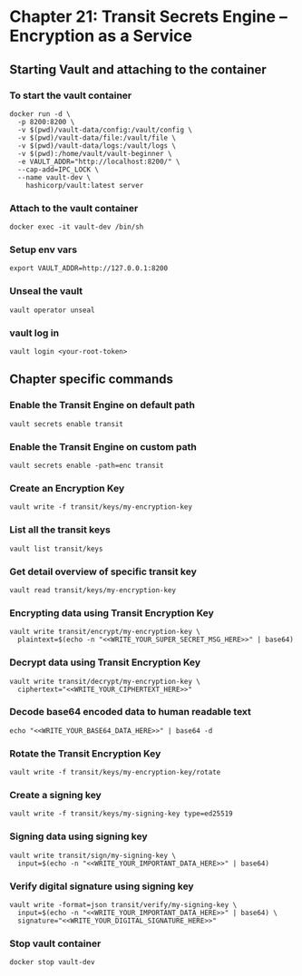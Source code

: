 # Chapter 21: Transit Secrets Engine – Encryption as a Service

## Starting Vault and attaching to the container

### To start the vault container
```
docker run -d \
  -p 8200:8200 \
  -v $(pwd)/vault-data/config:/vault/config \
  -v $(pwd)/vault-data/file:/vault/file \
  -v $(pwd)/vault-data/logs:/vault/logs \
  -v $(pwd):/home/vault/vault-beginner \
  -e VAULT_ADDR="http://localhost:8200/" \
  --cap-add=IPC_LOCK \
  --name vault-dev \
    hashicorp/vault:latest server
```

### Attach to the vault container
```
docker exec -it vault-dev /bin/sh
```

### Setup env vars
```
export VAULT_ADDR=http://127.0.0.1:8200
```

### Unseal the vault
```
vault operator unseal
```
### vault log in
```
vault login <your-root-token>
```
## Chapter specific commands

### Enable the Transit Engine on default path
```
vault secrets enable transit
```

### Enable the Transit Engine on custom path
```
vault secrets enable -path=enc transit
```

### Create an Encryption Key
```
vault write -f transit/keys/my-encryption-key
```

### List all the transit keys
```
vault list transit/keys
```

### Get detail overview of specific transit key
```
vault read transit/keys/my-encryption-key
```

### Encrypting data using Transit Encryption Key
```
vault write transit/encrypt/my-encryption-key \
  plaintext=$(echo -n "<<WRITE_YOUR_SUPER_SECRET_MSG_HERE>>" | base64)
```

### Decrypt data using Transit Encryption Key
```
vault write transit/decrypt/my-encryption-key \
  ciphertext="<<WRITE_YOUR_CIPHERTEXT_HERE>>" 
```

### Decode base64 encoded data to human readable text
```
echo "<<WRITE_YOUR_BASE64_DATA_HERE>>" | base64 -d
```

### Rotate the Transit Encryption Key
```
vault write -f transit/keys/my-encryption-key/rotate
```

### Create a signing key
```
vault write -f transit/keys/my-signing-key type=ed25519
```

### Signing data using signing key
```
vault write transit/sign/my-signing-key \
  input=$(echo -n "<<WRITE_YOUR_IMPORTANT_DATA_HERE>>" | base64)
```

### Verify digital signature using signing key
```
vault write -format=json transit/verify/my-signing-key \
  input=$(echo -n "<<WRITE_YOUR_IMPORTANT_DATA_HERE>>" | base64) \
  signature="<<WRITE_YOUR_DIGITAL_SIGNATURE_HERE>>"
```

### Stop vault container
```
docker stop vault-dev
```

